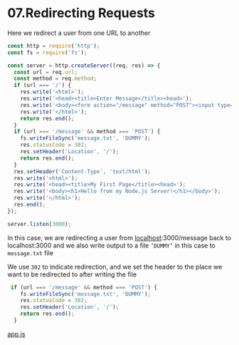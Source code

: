 # 07.Redirecting Requests

Here we redirect a user from one URL to another

```jsx
const http = require('http');
const fs = require('fs');

const server = http.createServer((req, res) => {
  const url = req.url;
  const method = req.method;
  if (url === '/') {
    res.write('<html>');
    res.write('<head><title>Enter Message</title><head>');
    res.write('<body><form action="/message" method="POST"><input type="text" name="message"><button type="submit">Send</button></form></body>');
    res.write('</html>');
    return res.end();
  }
  if (url === '/message' && method === 'POST') {
    fs.writeFileSync('message.txt', 'DUMMY');
    res.statusCode = 302;
    res.setHeader('Location', '/');
    return res.end();
  }
  res.setHeader('Content-Type', 'text/html');
  res.write('<html>');
  res.write('<head><title>My First Page</title><head>');
  res.write('<body><h1>Hello from my Node.js Server!</h1></body>');
  res.write('</html>');
  res.end();
});

server.listen(3000);
```

In this case, we are redirecting a user from [localhost](http://localhost):3000/message back to localhost:3000 and we also write output to a file `’DUMMY’` in this case to `message.txt` file

We use `302` to indicate redirection, and we set the header to the place we want to be redirected to after writing the file

```jsx
 if (url === '/message' && method === 'POST') {
    fs.writeFileSync('message.txt', 'DUMMY');
    res.statusCode = 302;
    res.setHeader('Location', '/');
    return res.end();
  }
```

[app.js](07%20Redirecting%20Requests%207f0cf4059cf9424492260571b635d8ad/app%20js%2090f524625d6747fc8218624762446f2e.md)
